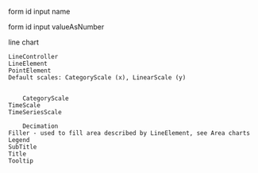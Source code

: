 form id 
input
name


form id
input
valueAsNumber







line chart

    LineController
    LineElement
    PointElement
    Default scales: CategoryScale (x), LinearScale (y)


        CategoryScale
    TimeScale
    TimeSeriesScale

        Decimation
    Filler - used to fill area described by LineElement, see Area charts
    Legend
    SubTitle
    Title
    Tooltip